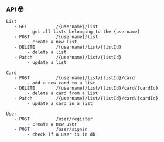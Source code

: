 ### API :flushed:<br/>
    List
       - GET           /{username}/list
            - get all lists belonging to the {username}
       - POST          /{username}/list
            - create a new list
       - DELETE        /{username}/list/{listId}
            - delete a list    
       - Patch         /{username}/list/{listId}
            - update a list
    
    Card
       - POST          /{username}/list/{listId}/card
            - add a new card to a list
       - DELETE        /{username}/list/{listId}/card/{cardId}
            - delete a card from a list    
       - Patch         /{username}/list/{listId}/card/{cardId}
            - update a card in a list

    User
       - POST          /user/register
            - create a new user
       - POST          /user/signin
            - check if a user is in db 
